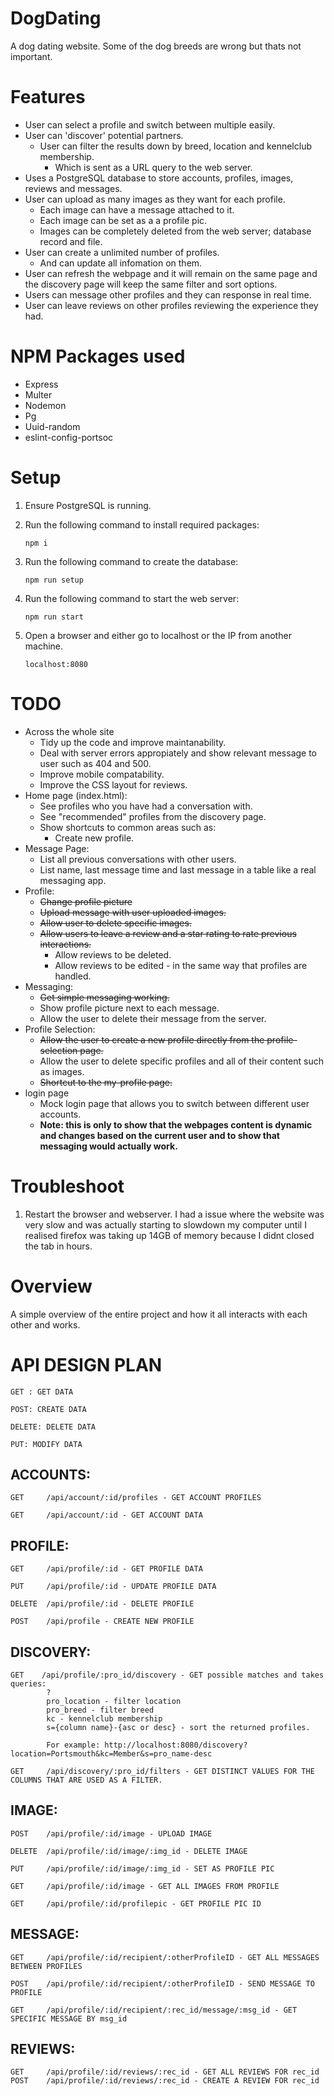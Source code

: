 # DogDating

A dog dating website. Some of the dog breeds are wrong but thats not important.

# Features

- User can select a profile and switch between multiple easily.
- User can 'discover' potential partners.
  - User can filter the results down by breed, location and kennelclub membership.
    - Which is sent as a URL query to the web server.
- Uses a PostgreSQL database to store accounts, profiles, images, reviews and messages.
- User can upload as many images as they want for each profile.
  - Each image can have a message attached to it.
  - Each image can be set as a a profile pic.
  - Images can be completely deleted from the web server; database record and file.
- User can create a unlimited number of profiles.
  - And can update all infomation on them.
- User can refresh the webpage and it will remain on the same page and the discovery page will keep the same filter and sort options.
- Users can message other profiles and they can response in real time.
- User can leave reviews on other profiles reviewing the experience they had.

# NPM Packages used

- Express
- Multer
- Nodemon
- Pg
- Uuid-random
- eslint-config-portsoc

# Setup

1.  Ensure PostgreSQL is running.
2.  Run the following command to install required packages:

        npm i

3.  Run the following command to create the database:

        npm run setup

4.  Run the following command to start the web server:

        npm run start

5.  Open a browser and either go to localhost or the IP from another machine.
      <!-- prettier-ignore -->
        localhost:8080

# TODO

- Across the whole site
  - Tidy up the code and improve maintanability.
  - Deal with server errors appropiately and show relevant message to user such as 404 and 500.
  - Improve mobile compatability.
  - Improve the CSS layout for reviews.
- Home page (index.html):
  - See profiles who you have had a conversation with.
  - See "recommended" profiles from the discovery page.
  - Show shortcuts to common areas such as:
    - Create new profile.
- Message Page:
  - List all previous conversations with other users.
  - List name, last message time and last message in a table like a real messaging app.
- Profile:
  - ~~Change profile picture~~
  - ~~Upload message with user uploaded images.~~
  - ~~Allow user to delete specific images.~~
  - ~~Allow users to leave a review and a star rating to rate previous interactions.~~
    - Allow reviews to be deleted.
    - Allow reviews to be edited - in the same way that profiles are handled.
- Messaging:
  - ~~Get simple messaging working.~~
  - Show profile picture next to each message.
  - Allow the user to delete their message from the server.
- Profile Selection:
  - ~~Allow the user to create a new profile directly from the profile-selection page.~~
  - Allow the user to delete specific profiles and all of their content such as images.
  - ~~Shortcut to the my-profile page.~~
- login page
  - Mock login page that allows you to switch between different user accounts.
  - **Note: this is only to show that the webpages content is dynamic and changes based on the current user and to show that messaging would actually work.**

# Troubleshoot

1. Restart the browser and webserver. I had a issue where the website was very slow and was actually starting to slowdown my computer until I realised firefox was taking up 14GB of memory because I didnt closed the tab in hours.

# Overview

A simple overview of the entire project and how it all interacts with each other and works.

# API DESIGN PLAN

    GET : GET DATA

    POST: CREATE DATA

    DELETE: DELETE DATA

    PUT: MODIFY DATA

## ACCOUNTS:

    GET     /api/account/:id/profiles - GET ACCOUNT PROFILES

    GET     /api/account/:id - GET ACCOUNT DATA

## PROFILE:

    GET     /api/profile/:id - GET PROFILE DATA

    PUT     /api/profile/:id - UPDATE PROFILE DATA

    DELETE  /api/profile/:id - DELETE PROFILE

    POST    /api/profile - CREATE NEW PROFILE

## DISCOVERY:

    GET    /api/profile/:pro_id/discovery - GET possible matches and takes queries:
            ?
            pro_location - filter location
            pro_breed - filter breed
            kc - kennelclub membership
            s={column name}-{asc or desc} - sort the returned profiles.

            For example: http://localhost:8080/discovery?location=Portsmouth&kc=Member&s=pro_name-desc

    GET     /api/discovery/:pro_id/filters - GET DISTINCT VALUES FOR THE COLUMNS THAT ARE USED AS A FILTER.

## IMAGE:

    POST    /api/profile/:id/image - UPLOAD IMAGE

    DELETE  /api/profile/:id/image/:img_id - DELETE IMAGE

    PUT     /api/profile/:id/image/:img_id - SET AS PROFILE PIC

    GET     /api/profile/:id/image - GET ALL IMAGES FROM PROFILE

    GET     /api/profile/:id/profilepic - GET PROFILE PIC ID

## MESSAGE:

    GET     /api/profile/:id/recipient/:otherProfileID - GET ALL MESSAGES BETWEEN PROFILES

    POST    /api/profile/:id/recipient/:otherProfileID - SEND MESSAGE TO PROFILE

    GET     /api/profile/:id/recipient/:rec_id/message/:msg_id - GET SPECIFIC MESSAGE BY msg_id

## REVIEWS:

    GET     /api/profile/:id/reviews/:rec_id - GET ALL REVIEWS FOR rec_id
    POST    /api/profile/:id/reviews/:rec_id - CREATE A REVIEW FOR rec_id
